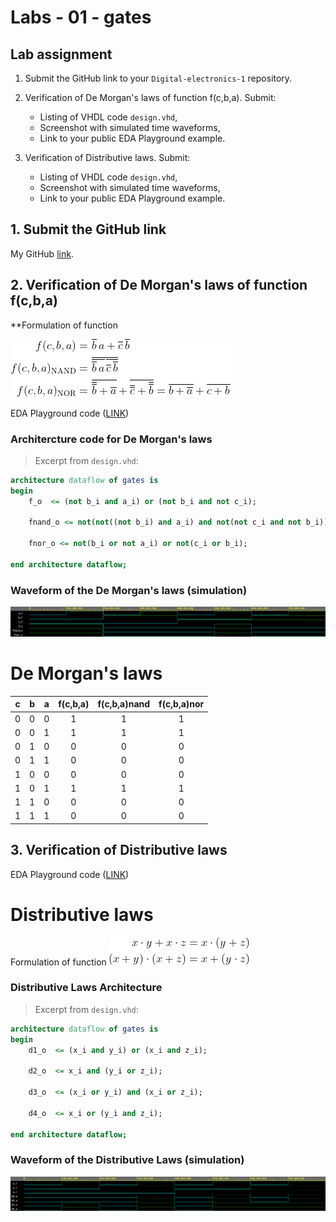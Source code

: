 # Labs - 01 - gates

## Lab assignment

1. Submit the GitHub link to your `Digital-electronics-1` repository.

2. Verification of De Morgan's laws of function f(c,b,a). Submit:
    * Listing of VHDL code `design.vhd`,
    * Screenshot with simulated time waveforms,
    * Link to your public EDA Playground example.

3. Verification of Distributive laws. Submit:
    * Listing of VHDL code `design.vhd`,
    * Screenshot with simulated time waveforms,
    * Link to your public EDA Playground example.

## 1. Submit the GitHub link
My GitHub [link](https://github.com/SimonCieslar/Digital-electronics-1).

## 2. Verification of De Morgan's laws of function f(c,b,a)
**Formulation of function

![DeMorgan](Images/DeMorganLaws.gif)

EDA Playground code ([LINK](https://www.edaplayground.com/x/8PuF))


### **Architercture code for De Morgan's laws**
> Excerpt from `design.vhd`:
```vhdl
architecture dataflow of gates is
begin
    f_o  <= (not b_i and a_i) or (not b_i and not c_i);
    
    fnand_o <= not(not((not b_i) and a_i) and not(not c_i and not b_i));
    
    fnor_o <= not(b_i or not a_i) or not(c_i or b_i);

end architecture dataflow;
```

### **Waveform of the De Morgan's laws (simulation)**
![DeMorganWaveform](Images/DeMorganWaveform.png)


# De Morgan's laws

| **c** | **b** |**a** | **f(c,b,a)** | **f(c,b,a)nand** | **f(c,b,a)nor** |
| :-: | :-: | :-: | :-: | :-: | :-: |
|  0  |  0  |  0  |  1  |  1  |  1  | 
|  0  |  0  |  1  |  1  |  1  |  1  |   
|  0  |  1  |  0  |  0  |  0  |  0  |    
|  0  |  1  |  1  |  0  |  0  |  0  |     
|  1  |  0  |  0  |  0  |  0  |  0  |   
|  1  |  0  |  1  |  1  |  1  |  1  |   
|  1  |  1  |  0  |  0  |  0  |  0  |    
|  1  |  1  |  1  |  0  |  0  |  0  |  


## 3. Verification of Distributive laws

EDA Playground code ([LINK](https://www.edaplayground.com/x/wQEb))

# Distributive laws
Formulation of function
![DistributivesLaws](Images/DistributivesLaws.png)

### **Distributive Laws Architecture**
> Excerpt from `design.vhd`:
```vhdl
architecture dataflow of gates is
begin
    d1_o  <= (x_i and y_i) or (x_i and z_i);
    
    d2_o  <= x_i and (y_i or z_i);
    
    d3_o  <= (x_i or y_i) and (x_i or z_i);
    
    d4_o  <= x_i or (y_i and z_i);
   
end architecture dataflow;
```
### **Waveform of the Distributive Laws (simulation)**
![DistributiveLawsWaveform](Images/DistributiveLawsWaveform.png)

